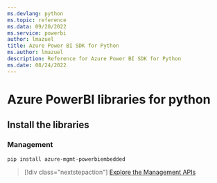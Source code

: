 ```yaml
---
ms.devlang: python
ms.topic: reference
ms.data: 09/20/2022
ms.service: powerbi
author: lmazuel
title: Azure Power BI SDK for Python
ms.author: lmazuel
description: Reference for Azure Power BI SDK for Python
ms.date: 08/24/2022
---
```

# Azure PowerBI libraries for python

## Install the libraries


### Management

```bash
pip install azure-mgmt-powerbiembedded
```

> [!div class="nextstepaction"]
> [Explore the Management APIs](/python/api/overview/azure/powerbi/management/resourcemanagement-powerbiembedded)